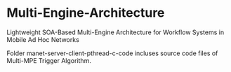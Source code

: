 # Multi-Engine-Architecture

Lightweight SOA-Based Multi-Engine Architecture for Workflow Systems in Mobile Ad Hoc Networks

Folder manet-server-client-pthread-c-code incluses source code files of Multi-MPE Trigger Algorithm.
